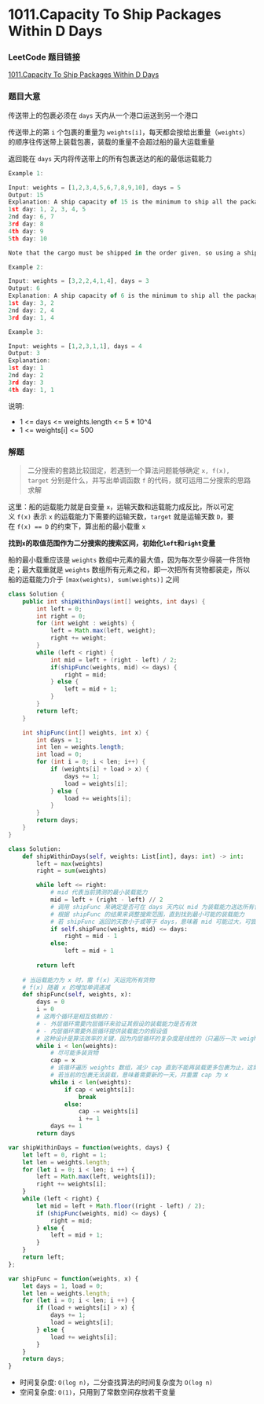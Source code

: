 # 1011.Capacity To Ship Packages Within D Days

### LeetCode 题目链接

[1011.Capacity To Ship Packages Within D Days](https://leetcode.com/problems/capacity-to-ship-packages-within-d-days/)

### 题目大意

传送带上的包裹必须在 `days` 天内从一个港口运送到另一个港口

传送带上的第 `i` 个包裹的重量为 `weights[i]`，每天都会按给出重量（`weights`）的顺序往传送带上装载包裹，装载的重量不会超过船的最大运载重量

返回能在 `days` 天内将传送带上的所有包裹送达的船的最低运载能力

```js
Example 1:

Input: weights = [1,2,3,4,5,6,7,8,9,10], days = 5
Output: 15
Explanation: A ship capacity of 15 is the minimum to ship all the packages in 5 days like this:
1st day: 1, 2, 3, 4, 5
2nd day: 6, 7
3rd day: 8
4th day: 9
5th day: 10

Note that the cargo must be shipped in the order given, so using a ship of capacity 14 and splitting the packages into parts like (2, 3, 4, 5), (1, 6, 7), (8), (9), (10) is not allowed.

Example 2:

Input: weights = [3,2,2,4,1,4], days = 3
Output: 6
Explanation: A ship capacity of 6 is the minimum to ship all the packages in 3 days like this:
1st day: 3, 2
2nd day: 2, 4
3rd day: 1, 4

Example 3:

Input: weights = [1,2,3,1,1], days = 4
Output: 3
Explanation:
1st day: 1
2nd day: 2
3rd day: 3
4th day: 1, 1
```

说明:
- 1 <= days <= weights.length <= 5 * 10^4
- 1 <= weights[i] <= 500

### 解题

> 二分搜索的套路比较固定，若遇到一个算法问题能够确定 `x, f(x), target` 分别是什么，并写出单调函数 `f` 的代码，就可运用二分搜索的思路求解

这里：船的运载能力就是自变量 `x`，运输天数和运载能力成反比，所以可定义 `f(x)` 表示 `x` 的运载能力下需要的运输天数，`target` 就是运输天数 `D`，要在 `f(x) == D` 的约束下，算出船的最小载重 `x`

**找到`x`的取值范围作为二分搜索的搜索区间，初始化`left`和`right`变量**

船的最小载重应该是 `weights` 数组中元素的最大值，因为每次至少得装一件货物走；最大载重就是 `weights` 数组所有元素之和，即一次把所有货物都装走，所以船的运载能力介于 `[max(weights), sum(weights)]` 之间

```java
class Solution {
    public int shipWithinDays(int[] weights, int days) {
        int left = 0;
        int right = 0;
        for (int weight : weights) {
            left = Math.max(left, weight);
            right += weight;
        }
        while (left < right) {
            int mid = left + (right - left) / 2;
            if(shipFunc(weights, mid) <= days) {
                right = mid;
            } else {
                left = mid + 1;
            }
        }
        return left;
    }

    int shipFunc(int[] weights, int x) {
        int days = 1;
        int len = weights.length;
        int load = 0;
        for (int i = 0; i < len; i++) {
            if (weights[i] + load > x) {
                days += 1;
                load = weights[i];
            } else {
                load += weights[i];
            }
        }
        return days;
    }
}
```
```python
class Solution:
    def shipWithinDays(self, weights: List[int], days: int) -> int:
        left = max(weights)
        right = sum(weights)

        while left <= right:
            # mid 代表当前猜测的最小装载能力
            mid = left + (right - left) // 2  
            # 调用 shipFunc 来确定是否可在 days 天内以 mid 为装载能力送达所有包裹
            # 根据 shipFunc 的结果来调整搜索范围，直到找到最小可能的装载能力
            # 若 shipFunc 返回的天数小于或等于 days，意味着 mid 可能过大，可尝试更小的能力值，即减少 right
            if self.shipFunc(weights, mid) <= days: 
                right = mid - 1
            else:
                left = mid + 1
            
        return left
    
    # 当运载能力为 x 时，需 f(x) 天运完所有货物
    # f(x) 随着 x 的增加单调递减
    def shipFunc(self, weights, x):
        days = 0
        i = 0
        # 这两个循环是相互依赖的：
        # - 外层循环需要内层循环来验证其假设的装载能力是否有效
        # - 内层循环需要外层循环提供装载能力的假设值
        # 这种设计是算法效率的关键，因为内层循环的复杂度是线性的（只遍历一次 weights 数组），而外层循环的复杂度是对数（通过二分查找减少搜索范围）
        while i < len(weights):
            # 尽可能多装货物
            cap = x
            # 该循环遍历 weights 数组，减少 cap 直到不能再装载更多包裹为止，这需要一天
            # 若当前的包裹无法装载，意味着需要新的一天，并重置 cap 为 x
            while i < len(weights):
                if cap < weights[i]:
                    break
                else:
                    cap -= weights[i]
                    i += 1
            days += 1
        return days 
```
```js
var shipWithinDays = function(weights, days) {
    let left = 0, right = 1;
    let len = weights.length;
    for (let i = 0; i < len; i ++) {
        left = Math.max(left, weights[i]);
        right += weights[i];
    }
    while (left < right) {
        let mid = left + Math.floor((right - left) / 2);
        if (shipFunc(weights, mid) <= days) {
            right = mid;
        } else {
            left = mid + 1;
        }
    }
    return left;
};

var shipFunc = function(weights, x) {
    let days = 1, load = 0;
    let len = weights.length;
    for (let i = 0; i < len; i ++) {
        if (load + weights[i] > x) {
            days += 1;
            load = weights[i];
        } else {
            load += weights[i];
        }
    }
    return days;
}
```
- 时间复杂度: `O(log n)`，二分查找算法的时间复杂度为 `O(log n)`
- 空间复杂度: `O(1)`，只用到了常数空间存放若干变量